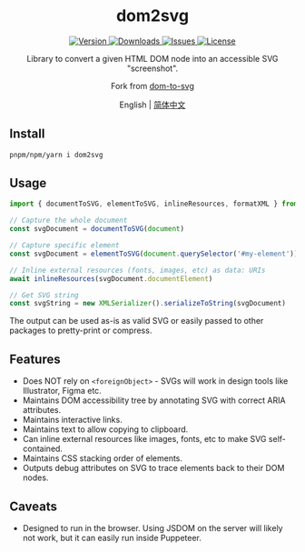 <h1 align="center">dom2svg</h1>

<p align="center">
  <a href="https://www.npmjs.com/package/dom2svg">
    <img src="https://img.shields.io/npm/v/dom2svg.svg" alt="Version">
  </a>
  <a href="https://www.npmjs.com/package/dom2svg">
    <img src="https://img.shields.io/npm/dm/dom2svg" alt="Downloads">
  </a>
  <a href="https://github.com/xiashui1994/dom2svg/issues">
    <img src="https://img.shields.io/github/issues/xiashui1994/dom2svg" alt="Issues">
  </a>
  <a href="https://github.com/xiashui1994/dom2svg/blob/main/LICENSE">
    <img src="https://img.shields.io/npm/l/dom2svg.svg" alt="License">
  </a>
</p>

<p align="center">Library to convert a given HTML DOM node into an accessible SVG "screenshot".</p>

<p align="center">Fork from <a href="https://github.com/felixfbecker/dom-to-svg">dom-to-svg</a></p>

<p align="center">English | <a href="README.zh-CN.md">简体中文</a></p>

## Install

```sh
pnpm/npm/yarn i dom2svg
```

## Usage

```js
import { documentToSVG, elementToSVG, inlineResources, formatXML } from 'dom2svg'

// Capture the whole document
const svgDocument = documentToSVG(document)

// Capture specific element
const svgDocument = elementToSVG(document.querySelector('#my-element'))

// Inline external resources (fonts, images, etc) as data: URIs
await inlineResources(svgDocument.documentElement)

// Get SVG string
const svgString = new XMLSerializer().serializeToString(svgDocument)
```

The output can be used as-is as valid SVG or easily passed to other packages to pretty-print or compress.

## Features

- Does NOT rely on `<foreignObject>` - SVGs will work in design tools like Illustrator, Figma etc.
- Maintains DOM accessibility tree by annotating SVG with correct ARIA attributes.
- Maintains interactive links.
- Maintains text to allow copying to clipboard.
- Can inline external resources like images, fonts, etc to make SVG self-contained.
- Maintains CSS stacking order of elements.
- Outputs debug attributes on SVG to trace elements back to their DOM nodes.

## Caveats

- Designed to run in the browser. Using JSDOM on the server will likely not work, but it can easily run inside Puppeteer.